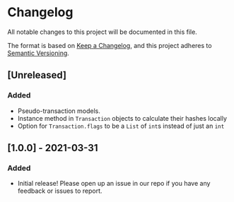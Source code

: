 # Changelog

All notable changes to this project will be documented in this file.

The format is based on [Keep a Changelog](https://keepachangelog.com/en/1.0.0/),
and this project adheres to [Semantic Versioning](https://semver.org/spec/v2.0.0.html).

## [Unreleased]
### Added
- Pseudo-transaction models.
- Instance method in `Transaction` objects to calculate their hashes locally
- Option for `Transaction.flags` to be a `List` of `int`s instead of just an `int`

## [1.0.0] - 2021-03-31
### Added
- Initial release! Please open up an issue in our repo if you have any
  feedback or issues to report.
